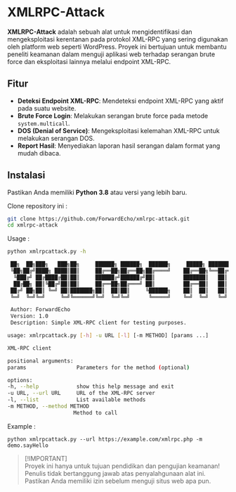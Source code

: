 # XMLRPC-Attack

**XMLRPC-Attack** adalah sebuah alat untuk mengidentifikasi dan mengeksploitasi kerentanan pada protokol XML-RPC yang sering digunakan oleh platform web seperti WordPress. Proyek ini bertujuan untuk membantu peneliti keamanan dalam menguji aplikasi web terhadap serangan brute force dan eksploitasi lainnya melalui endpoint XML-RPC.

## Fitur
- **Deteksi Endpoint XML-RPC**: Mendeteksi endpoint XML-RPC yang aktif pada suatu website.
- **Brute Force Login**: Melakukan serangan brute force pada metode `system.multicall`.
- **DOS (Denial of Service)**: Mengeksploitasi kelemahan XML-RPC untuk melakukan serangan DOS.
- **Report Hasil**: Menyediakan laporan hasil serangan dalam format yang mudah dibaca.

## Instalasi
Pastikan Anda memiliki **Python 3.8** atau versi yang lebih baru.

Clone repository ini :
   ```bash
   git clone https://github.com/ForwardEcho/xmlrpc-attack.git
   cd xmlrpc-attack
   ```

Usage :
   ```bash
   python xmlrpcattack.py -h

    ██╗  ██╗███╗   ███╗██╗     ██████╗ ██████╗  ██████╗     █████╗ ████████╗████████╗ █████╗  ██████╗██╗  ██╗
    ╚██╗██╔╝████╗ ████║██║     ██╔══██╗██╔══██╗██╔════╝    ██╔══██╗╚══██╔══╝╚══██╔══╝██╔══██╗██╔════╝██║ ██╔╝
     ╚███╔╝ ██╔████╔██║██║     ██████╔╝██████╔╝██║         ███████║   ██║      ██║   ███████║██║     █████╔╝ 
     ██╔██╗ ██║╚██╔╝██║██║     ██╔══██╗██╔═══╝ ██║         ██╔══██║   ██║      ██║   ██╔══██║██║     ██╔═██╗ 
    ██╔╝ ██╗██║ ╚═╝ ██║███████╗██║  ██║██║     ╚██████╗    ██║  ██║   ██║      ██║   ██║  ██║╚██████╗██║  ██╗
    ╚═╝  ╚═╝╚═╝     ╚═╝╚══════╝╚═╝  ╚═╝╚═╝      ╚═════╝    ╚═╝  ╚═╝   ╚═╝      ╚═╝   ╚═╝  ╚═╝ ╚═════╝╚═╝  ╚═╝   

    Author: ForwardEcho
    Version: 1.0
    Description: Simple XML-RPC client for testing purposes. 

usage: xmlrpcattack.py [-h] -u URL [-l] [-m METHOD] [params ...]

XML-RPC client

positional arguments:
  params                Parameters for the method (optional)

options:
  -h, --help            show this help message and exit
  -u URL, --url URL     URL of the XML-RPC server
  -l, --list            List available methods
  -m METHOD, --method METHOD
                        Method to call
   ```

Example :
  ```
  python xmlrpcattack.py --url https://example.com/xmlrpc.php -m demo.sayHello
  ```

> [!IMPORTANT]\
> Proyek ini hanya untuk tujuan pendidikan dan pengujian keamanan! Penulis tidak bertanggung jawab atas penyalahgunaan alat ini. Pastikan Anda memiliki izin sebelum menguji situs web apa pun.
